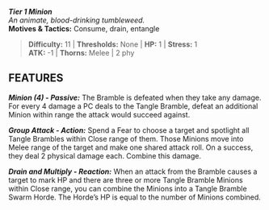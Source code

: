 ***Tier 1 Minion***  
*An animate, blood-drinking tumbleweed.*  
**Motives & Tactics:** Consume, drain, entangle

> **Difficulty:** 11 | **Thresholds:** None | **HP:** 1 | **Stress:** 1  
> **ATK:** -1 | **Thorns:** Melee | 2 phy  

## FEATURES

***Minion (4) - Passive:*** The Bramble is defeated when they take any damage. For every 4 damage a PC deals to the Tangle Bramble, defeat an additional Minion within range the attack would succeed against.

***Group Attack - Action:*** Spend a Fear to choose a target and spotlight all Tangle Brambles within Close range of them. Those Minions move into Melee range of the target and make one shared attack roll. On a success, they deal 2 physical damage each. Combine this damage.

***Drain and Multiply - Reaction:*** When an attack from the Bramble causes a target to mark HP and there are three or more Tangle Bramble Minions within Close range, you can combine the Minions into a Tangle Bramble Swarm Horde. The Horde’s HP is equal to the number of Minions combined.

